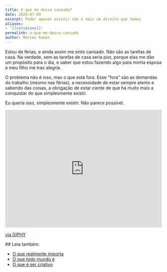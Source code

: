```yaml
---
title: O que me deixa cansado?
date: 2024-07-09
excerpt: Poder apenas existir não é mais um direito que temos
aliases:
- '[[cotidiano]]'
permalink: o-que-me-deixa-cansado
author: Marcos Ramon
---
```

Estou de férias, e ainda assim me sinto cansado. Não são as tarefas de casa. Na verdade, sem as tarefas de casa seria pior, porque elas me dão um propósito para o dia, e saber que estou fazendo algo para minha esposa e meu filho me traz alegria.

O problema não é isso, mas o que está fora. Esse "fora" são as demandas do trabalho (mesmo nas férias), a necessidade de estar sempre atento e sabendo das coisas, a obrigação de estar ciente de que há muito mais a conquistar do que simplesmente existir.

Eu queria isso, simplesmente existir. Não parece possível.

<div style="width:100%;height:0;padding-bottom:75%;position:relative;"><iframe src="https://giphy.com/embed/cuPm4p4pClZVC" width="100%" height="100%" style="position:absolute" frameBorder="0" class="giphy-embed" allowFullScreen></iframe></div><p><a href="https://giphy.com/gifs/cuPm4p4pClZVC">via GIPHY</a></p>
<div class="leia-tambem" markdown="1">
## Leia também:

- <a href="/o-que-realmente-importa">O que realmente importa</a>
- <a href="/o-que-todo-mundo-e">O que todo mundo é</a>
- <a href="/o-que-e-ser-criativo">O que é ser criativo</a>
</div>